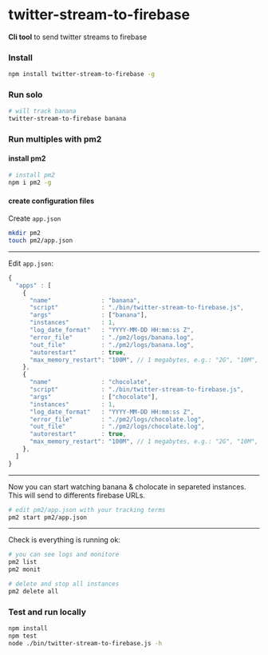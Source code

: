 # twitter-stream-to-firebase

**Cli tool** to send twitter streams to firebase

### Install

```sh
npm install twitter-stream-to-firebase -g
```

### Run solo

```sh
# will track banana
twitter-stream-to-firebase banana
```

### Run multiples with pm2

#### install pm2

```sh
# install pm2
npm i pm2 -g
```

#### create configuration files

Create `app.json`

```sh
mkdir pm2
touch pm2/app.json
```


-------------

Edit `app.json`:

```js
{
  "apps" : [
    {
      "name"              : "banana",
      "script"            : "./bin/twitter-stream-to-firebase.js",
      "args"              : ["banana"],
      "instances"         : 1,
      "log_date_format"   : "YYYY-MM-DD HH:mm:ss Z",
      "error_file"        : "./pm2/logs/banana.log",
      "out_file"          : "./pm2/logs/banana.log",
      "autorestart"       : true,
      "max_memory_restart": "100M", // 1 megabytes, e.g.: "2G", "10M", "100K", 1024 the default unit is byte.
    },
    {
      "name"              : "chocolate",
      "script"            : "./bin/twitter-stream-to-firebase.js",
      "args"              : ["chocolate"],
      "instances"         : 1,
      "log_date_format"   : "YYYY-MM-DD HH:mm:ss Z",
      "error_file"        : "./pm2/logs/chocolate.log",
      "out_file"          : "./pm2/logs/chocolate.log",
      "autorestart"       : true,
      "max_memory_restart": "100M", // 1 megabytes, e.g.: "2G", "10M", "100K", 1024 the default unit is byte.
    },
  ]
}
```


-------------

Now you can start watching banana & cholocate in separeted instances.
This will send to differents firebase URLs.

```sh
# edit pm2/app.json with your tracking terms
pm2 start pm2/app.json
```


-------------

Check is everything is running ok:

```sh
# you can see logs and monitore
pm2 list
pm2 monit

# delete and stop all instances
pm2 delete all
```

### Test and run locally

```sh
npm install
npm test
node ./bin/twitter-stream-to-firebase.js -h
```

